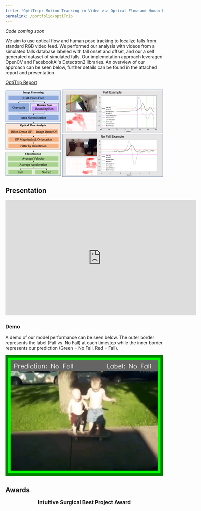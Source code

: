 ```yaml
---
title: "OptiTrip: Motion Tracking in Video via Optical Flow and Human Pose Estimation"
permalink: /portfolio/optiTrip
---
```


*Code coming soon* 

We aim to use optical flow and human pose tracking to localize falls from standard RGB video feed. We performed our analysis with videos from a simulated falls database labeled with fall onset and offset, and our a self generated dataset of simulated falls. Our implemetation approach leveraged OpenCV and FacebookAI's Detectron2 libraries. An overview of our approach can be seen below, further details can be found in the attached report and presentation. 

[OptiTrip Report](https://www.kinjshah.com/files/OptiTrip.pdf)

<div align="center">
  <img src='/images/cv2020/processOverview.png' width="600px"/>
</div>

## Presentation
<div align="center">
<iframe src="https://onedrive.live.com/embed?cid=6CC13FE5E023D836&amp;resid=6CC13FE5E023D836%21107&amp;authkey=AP8Tlq8Wt064RTg&amp;em=2&amp;wdAr=1.7777777777777777" width="610px" height="367px" frameborder="0">This is an embedded <a target="_blank" href="https://office.com">Microsoft Office</a> presentation, powered by <a target="_blank" href="https://office.com/webapps">Office</a>.</iframe>
</div>

### Demo
A demo of our model performance can be seen below. The outer border represents the label (Fall vs. No Fall) at each timestep while the inner border represents our prediction (Green = No Fall, Red = Fall). 

<div align="center">
  <img src='/images/dl2020/dl2020_oopsGif.gif' width="600px"/>
</div>

<!-- ### Datasets
Simulated Falls: [URFD](http://fenix.univ.rzeszow.pl/~mkepski/ds/uf.html)
Real-World Falls: Using post processing of the recently released [Oops! dataset](https://oops.cs.columbia.edu/) we were able to extract a small dataset of real-world falls -->

## Awards

<div>
<head>
<style>
.hide {
  display: none;
}
.seenText { font-size: 1.2em;
  font-weight: bold;}
.seenText:hover + .hide {
  display: block;
}
</style>
</head>
<body>
<div class="seenText" align="center">Intuitive Surgical Best Project Award</div>
  <div class="hide" align="center">
    <img src='/images/dl2020/award.png' width="600px"/>
  </div>
</body>
</div>


<!-- <div align="center">
  <img src='/images/dl2020/award.png' width="600px"/>
</div> -->



